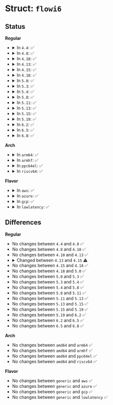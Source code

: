 # Struct: <code>flowi6</code>

## Status
<b>Regular</b>
<ul>
<li>
<details>
<summary>In <code>4.4</code>: ✅</summary>

```c
struct flowi6 {
    struct flowi_common __fl_common;
    struct in6_addr daddr;
    struct in6_addr saddr;
    __be32 flowlabel;
    union flowi_uli uli;
};
```
</details>
</li>
<li>
<details>
<summary>In <code>4.8</code>: ✅</summary>

```c
struct flowi6 {
    struct flowi_common __fl_common;
    struct in6_addr daddr;
    struct in6_addr saddr;
    __be32 flowlabel;
    union flowi_uli uli;
};
```
</details>
</li>
<li>
<details>
<summary>In <code>4.10</code>: ✅</summary>

```c
struct flowi6 {
    struct flowi_common __fl_common;
    struct in6_addr daddr;
    struct in6_addr saddr;
    __be32 flowlabel;
    union flowi_uli uli;
};
```
</details>
</li>
<li>
<details>
<summary>In <code>4.13</code>: ✅</summary>

```c
struct flowi6 {
    struct flowi_common __fl_common;
    struct in6_addr daddr;
    struct in6_addr saddr;
    __be32 flowlabel;
    union flowi_uli uli;
};
```
</details>
</li>
<li>
<details>
<summary>In <code>4.15</code>: ✅</summary>

```c
struct flowi6 {
    struct flowi_common __fl_common;
    struct in6_addr daddr;
    struct in6_addr saddr;
    __be32 flowlabel;
    union flowi_uli uli;
    __u32 mp_hash;
};
```
</details>
</li>
<li>
<details>
<summary>In <code>4.18</code>: ✅</summary>

```c
struct flowi6 {
    struct flowi_common __fl_common;
    struct in6_addr daddr;
    struct in6_addr saddr;
    __be32 flowlabel;
    union flowi_uli uli;
    __u32 mp_hash;
};
```
</details>
</li>
<li>
<details>
<summary>In <code>5.0</code>: ✅</summary>

```c
struct flowi6 {
    struct flowi_common __fl_common;
    struct in6_addr daddr;
    struct in6_addr saddr;
    __be32 flowlabel;
    union flowi_uli uli;
    __u32 mp_hash;
};
```
</details>
</li>
<li>
<details>
<summary>In <code>5.3</code>: ✅</summary>

```c
struct flowi6 {
    struct flowi_common __fl_common;
    struct in6_addr daddr;
    struct in6_addr saddr;
    __be32 flowlabel;
    union flowi_uli uli;
    __u32 mp_hash;
};
```
</details>
</li>
<li>
<details>
<summary>In <code>5.4</code>: ✅</summary>

```c
struct flowi6 {
    struct flowi_common __fl_common;
    struct in6_addr daddr;
    struct in6_addr saddr;
    __be32 flowlabel;
    union flowi_uli uli;
    __u32 mp_hash;
};
```
</details>
</li>
<li>
<details>
<summary>In <code>5.8</code>: ✅</summary>

```c
struct flowi6 {
    struct flowi_common __fl_common;
    struct in6_addr daddr;
    struct in6_addr saddr;
    __be32 flowlabel;
    union flowi_uli uli;
    __u32 mp_hash;
};
```
</details>
</li>
<li>
<details>
<summary>In <code>5.11</code>: ✅</summary>

```c
struct flowi6 {
    struct flowi_common __fl_common;
    struct in6_addr daddr;
    struct in6_addr saddr;
    __be32 flowlabel;
    union flowi_uli uli;
    __u32 mp_hash;
};
```
</details>
</li>
<li>
<details>
<summary>In <code>5.13</code>: ✅</summary>

```c
struct flowi6 {
    struct flowi_common __fl_common;
    struct in6_addr daddr;
    struct in6_addr saddr;
    __be32 flowlabel;
    union flowi_uli uli;
    __u32 mp_hash;
};
```
</details>
</li>
<li>
<details>
<summary>In <code>5.15</code>: ✅</summary>

```c
struct flowi6 {
    struct flowi_common __fl_common;
    struct in6_addr daddr;
    struct in6_addr saddr;
    __be32 flowlabel;
    union flowi_uli uli;
    __u32 mp_hash;
};
```
</details>
</li>
<li>
<details>
<summary>In <code>5.19</code>: ✅</summary>

```c
struct flowi6 {
    struct flowi_common __fl_common;
    struct in6_addr daddr;
    struct in6_addr saddr;
    __be32 flowlabel;
    union flowi_uli uli;
    __u32 mp_hash;
};
```
</details>
</li>
<li>
<details>
<summary>In <code>6.2</code>: ✅</summary>

```c
struct flowi6 {
    struct flowi_common __fl_common;
    struct in6_addr daddr;
    struct in6_addr saddr;
    __be32 flowlabel;
    union flowi_uli uli;
    __u32 mp_hash;
};
```
</details>
</li>
<li>
<details>
<summary>In <code>6.5</code>: ✅</summary>

```c
struct flowi6 {
    struct flowi_common __fl_common;
    struct in6_addr daddr;
    struct in6_addr saddr;
    __be32 flowlabel;
    union flowi_uli uli;
    __u32 mp_hash;
};
```
</details>
</li>
<li>
<details>
<summary>In <code>6.8</code>: ✅</summary>

```c
struct flowi6 {
    struct flowi_common __fl_common;
    struct in6_addr daddr;
    struct in6_addr saddr;
    __be32 flowlabel;
    union flowi_uli uli;
    __u32 mp_hash;
};
```
</details>
</li>
</ul>
<b>Arch</b>
<ul>
<li>
<details>
<summary>In <code>arm64</code>: ✅</summary>

```c
struct flowi6 {
    struct flowi_common __fl_common;
    struct in6_addr daddr;
    struct in6_addr saddr;
    __be32 flowlabel;
    union flowi_uli uli;
    __u32 mp_hash;
};
```
</details>
</li>
<li>
<details>
<summary>In <code>armhf</code>: ✅</summary>

```c
struct flowi6 {
    struct flowi_common __fl_common;
    struct in6_addr daddr;
    struct in6_addr saddr;
    __be32 flowlabel;
    union flowi_uli uli;
    __u32 mp_hash;
};
```
</details>
</li>
<li>
<details>
<summary>In <code>ppc64el</code>: ✅</summary>

```c
struct flowi6 {
    struct flowi_common __fl_common;
    struct in6_addr daddr;
    struct in6_addr saddr;
    __be32 flowlabel;
    union flowi_uli uli;
    __u32 mp_hash;
};
```
</details>
</li>
<li>
<details>
<summary>In <code>riscv64</code>: ✅</summary>

```c
struct flowi6 {
    struct flowi_common __fl_common;
    struct in6_addr daddr;
    struct in6_addr saddr;
    __be32 flowlabel;
    union flowi_uli uli;
    __u32 mp_hash;
};
```
</details>
</li>
</ul>
<b>Flavor</b>
<ul>
<li>
<details>
<summary>In <code>aws</code>: ✅</summary>

```c
struct flowi6 {
    struct flowi_common __fl_common;
    struct in6_addr daddr;
    struct in6_addr saddr;
    __be32 flowlabel;
    union flowi_uli uli;
    __u32 mp_hash;
};
```
</details>
</li>
<li>
<details>
<summary>In <code>azure</code>: ✅</summary>

```c
struct flowi6 {
    struct flowi_common __fl_common;
    struct in6_addr daddr;
    struct in6_addr saddr;
    __be32 flowlabel;
    union flowi_uli uli;
    __u32 mp_hash;
};
```
</details>
</li>
<li>
<details>
<summary>In <code>gcp</code>: ✅</summary>

```c
struct flowi6 {
    struct flowi_common __fl_common;
    struct in6_addr daddr;
    struct in6_addr saddr;
    __be32 flowlabel;
    union flowi_uli uli;
    __u32 mp_hash;
};
```
</details>
</li>
<li>
<details>
<summary>In <code>lowlatency</code>: ✅</summary>

```c
struct flowi6 {
    struct flowi_common __fl_common;
    struct in6_addr daddr;
    struct in6_addr saddr;
    __be32 flowlabel;
    union flowi_uli uli;
    __u32 mp_hash;
};
```
</details>
</li>
</ul>

## Differences
<b>Regular</b>
<ul>
<li>
No changes between <code>4.4</code> and <code>4.8</code> ✅
</li>
<li>
No changes between <code>4.8</code> and <code>4.10</code> ✅
</li>
<li>
No changes between <code>4.10</code> and <code>4.13</code> ✅
</li>
<li>
<details>
<summary>Changed between <code>4.13</code> and <code>4.15</code> ⚠️</summary>
<ul>
<li>
<b>Field added. </b>
<code>__u32 mp_hash</code>
</li>
</ul>
</details>
</li>
<li>
No changes between <code>4.15</code> and <code>4.18</code> ✅
</li>
<li>
No changes between <code>4.18</code> and <code>5.0</code> ✅
</li>
<li>
No changes between <code>5.0</code> and <code>5.3</code> ✅
</li>
<li>
No changes between <code>5.3</code> and <code>5.4</code> ✅
</li>
<li>
No changes between <code>5.4</code> and <code>5.8</code> ✅
</li>
<li>
No changes between <code>5.8</code> and <code>5.11</code> ✅
</li>
<li>
No changes between <code>5.11</code> and <code>5.13</code> ✅
</li>
<li>
No changes between <code>5.13</code> and <code>5.15</code> ✅
</li>
<li>
No changes between <code>5.15</code> and <code>5.19</code> ✅
</li>
<li>
No changes between <code>5.19</code> and <code>6.2</code> ✅
</li>
<li>
No changes between <code>6.2</code> and <code>6.5</code> ✅
</li>
<li>
No changes between <code>6.5</code> and <code>6.8</code> ✅
</li>
</ul>
<b>Arch</b>
<ul>
<li>
No changes between <code>amd64</code> and <code>arm64</code> ✅
</li>
<li>
No changes between <code>amd64</code> and <code>armhf</code> ✅
</li>
<li>
No changes between <code>amd64</code> and <code>ppc64el</code> ✅
</li>
<li>
No changes between <code>amd64</code> and <code>riscv64</code> ✅
</li>
</ul>
<b>Flavor</b>
<ul>
<li>
No changes between <code>generic</code> and <code>aws</code> ✅
</li>
<li>
No changes between <code>generic</code> and <code>azure</code> ✅
</li>
<li>
No changes between <code>generic</code> and <code>gcp</code> ✅
</li>
<li>
No changes between <code>generic</code> and <code>lowlatency</code> ✅
</li>
</ul>
